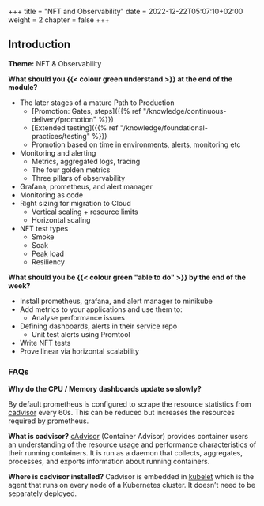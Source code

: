 +++
title = "NFT and Observability"
date = 2022-12-22T05:07:10+02:00
weight = 2
chapter = false 
+++

## Introduction 

**Theme:** NFT & Observability

**What should you {{< colour green understand >}} at the end of the module?**

* The later stages of a mature Path to Production 
  * [Promotion: Gates, steps]({{% ref "/knowledge/continuous-delivery/promotion" %}})
  * [Extended testing]({{% ref "/knowledge/foundational-practices/testing" %}})
  * Promotion based on time in environments, alerts, monitoring etc
* Monitoring and alerting
  * Metrics, aggregated logs, tracing
  * The four golden metrics
  * Three pillars of observability
* Grafana, prometheus, and alert manager
* Monitoring as code
* Right sizing for migration to Cloud 
  * Vertical scaling + resource limits
  * Horizontal scaling
* NFT test types
  * Smoke 
  * Soak
  * Peak load
  * Resiliency 


**What should you be {{< colour green "able to do" >}} by the end of the week?**

* Install prometheus, grafana, and alert manager to minikube
* Add metrics to your applications and use them to:
  * Analyse performance issues
* Defining dashboards, alerts in their service repo
  * Unit test alerts using Promtool 
* Write NFT tests
* Prove linear via horizontal scalability

### FAQs
**Why do the CPU / Memory dashboards update so slowly?**

By default prometheus is configured to scrape the resource statistics from [cadvisor](https://github.com/google/cadvisor) every 60s. This can be reduced but increases the resources required by prometheus. 

**What is cadvisor?**
[cAdvisor](https://github.com/google/cadvisor) (Container Advisor) provides container users an understanding of the resource usage and performance characteristics of their running containers. It is run as a daemon that collects, aggregates, processes, and exports information about running containers.

**Where is cadvisor installed?**
Cadvisor is embedded in [kubelet](https://kubernetes.io/docs/command-line-tools-reference/kubelet/#:~:text=The%20kubelet%20is%20the%20primary,object%20that%20describes%20a%20pod.) which is the agent that runs on every node of a Kubernetes cluster. It doesn’t need to be separately deployed.

